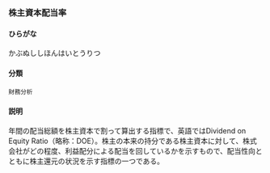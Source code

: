 <div style="display:none;">

## [あ行](securities-terms?id=あ行)
## [か行](securities-terms?id=か行)

</div>

### 株主資本配当率

#### ひらがな

かぶぬししほんはいとうりつ

#### 分類

`財務分析`

#### 説明

年間の配当総額を株主資本で割って算出する指標で、英語ではDividend on Equity Ratio（略称：DOE）。株主の本来の持分である株主資本に対して、株式会社がどの程度、利益配分による配当を回しているかを示すもので、配当性向とともに株主還元の状況を示す指標の一つである。

<div style="display:none;">

## [さ行](securities-terms?id=さ行)
## [た行](securities-terms?id=た行)
## [な行](securities-terms?id=な行)
## [は行](securities-terms?id=は行)
## [ま行](securities-terms?id=ま行)
## [や行](securities-terms?id=や行)
## [ら行](securities-terms?id=ら行)
## [わ行](securities-terms?id=わ行)
## [英数字・記号](securities-terms?id=英数字・記号)

</div>

